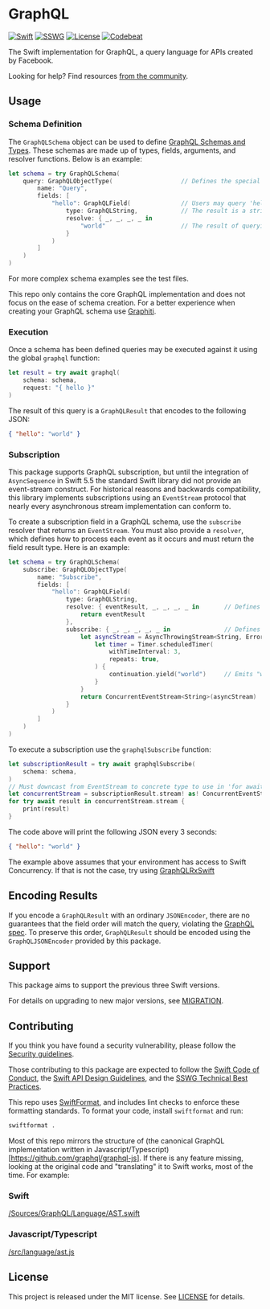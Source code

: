 # GraphQL

[![Swift][swift-badge]][swift-url]
[![SSWG][sswg-badge]][sswg-url]
[![License][mit-badge]][mit-url]
[![Codebeat][codebeat-badge]][codebeat-url]


The Swift implementation for GraphQL, a query language for APIs created by Facebook.

Looking for help? Find resources [from the community](http://graphql.org/community/).

## Usage

### Schema Definition

The `GraphQLSchema` object can be used to define [GraphQL Schemas and Types](https://graphql.org/learn/schema/).
These schemas are made up of types, fields, arguments, and resolver functions. Below is an example:

```swift
let schema = try GraphQLSchema(
    query: GraphQLObjectType(                   // Defines the special "query" type
        name: "Query",
        fields: [
            "hello": GraphQLField(              // Users may query 'hello'
                type: GraphQLString,            // The result is a string type
                resolve: { _, _, _, _ in
                    "world"                     // The result of querying 'hello' is "world"
                }
            )
        ]
    )
)
```

For more complex schema examples see the test files.

This repo only contains the core GraphQL implementation and does not focus on the ease of schema creation. For a better experience
when creating your GraphQL schema use [Graphiti](https://github.com/GraphQLSwift/Graphiti).

### Execution

Once a schema has been defined queries may be executed against it using the global `graphql` function:

```swift
let result = try await graphql(
    schema: schema,
    request: "{ hello }"
)
```

The result of this query is a `GraphQLResult` that encodes to the following JSON:

```json
{ "hello": "world" }
```

### Subscription

This package supports GraphQL subscription, but until the integration of `AsyncSequence` in Swift 5.5 the standard Swift library did not
provide an event-stream construct. For historical reasons and backwards compatibility, this library implements subscriptions using an
`EventStream` protocol that nearly every asynchronous stream implementation can conform to.

To create a subscription field in a GraphQL schema, use the `subscribe` resolver that returns an `EventStream`. You must also provide a
`resolver`, which defines how to process each event as it occurs and must return the field result type. Here is an example:

```swift
let schema = try GraphQLSchema(
    subscribe: GraphQLObjectType(
        name: "Subscribe",
        fields: [
            "hello": GraphQLField(
                type: GraphQLString,
                resolve: { eventResult, _, _, _, _ in       // Defines how to transform each event when it occurs
                    return eventResult
                },
                subscribe: { _, _, _, _, _ in               // Defines how to construct the event stream
                    let asyncStream = AsyncThrowingStream<String, Error> { continuation in
                        let timer = Timer.scheduledTimer(
                            withTimeInterval: 3,
                            repeats: true,
                        ) {
                            continuation.yield("world")     // Emits "world" every 3 seconds
                        }
                    }
                    return ConcurrentEventStream<String>(asyncStream)
                }
            )
        ]
    )
)
```

To execute a subscription use the `graphqlSubscribe` function:

```swift
let subscriptionResult = try await graphqlSubscribe(
    schema: schema,
)
// Must downcast from EventStream to concrete type to use in 'for await' loop below
let concurrentStream = subscriptionResult.stream! as! ConcurrentEventStream
for try await result in concurrentStream.stream {
    print(result)
}
```

The code above will print the following JSON every 3 seconds:

```json
{ "hello": "world" }
```

The example above assumes that your environment has access to Swift Concurrency. If that is not the case, try using
[GraphQLRxSwift](https://github.com/GraphQLSwift/GraphQLRxSwift)

## Encoding Results

If you encode a `GraphQLResult` with an ordinary `JSONEncoder`, there are no guarantees that the field order will match the query,
violating the [GraphQL spec](https://spec.graphql.org/June2018/#sec-Serialized-Map-Ordering). To preserve this order, `GraphQLResult`
should be encoded using the `GraphQLJSONEncoder` provided by this package.

## Support

This package aims to support the previous three Swift versions.

For details on upgrading to new major versions, see [MIGRATION](MIGRATION.md).

## Contributing

If you think you have found a security vulnerability, please follow the
[Security guidelines](SECURITY.md).

Those contributing to this package are expected to follow the [Swift Code of Conduct](https://www.swift.org/code-of-conduct/), the
[Swift API Design Guidelines](https://swift.org/documentation/api-design-guidelines/), and the
[SSWG Technical Best Practices](https://github.com/swift-server/sswg/blob/main/process/incubation.md#technical-best-practices).

This repo uses [SwiftFormat](https://github.com/nicklockwood/SwiftFormat), and includes lint checks to enforce these formatting standards.
To format your code, install `swiftformat` and run:

```bash
swiftformat .
```

Most of this repo mirrors the structure of
(the canonical GraphQL implementation written in Javascript/Typescript)[https://github.com/graphql/graphql-js]. If there is any feature
missing, looking at the original code and "translating" it to Swift works, most of the time. For example:

### Swift

[/Sources/GraphQL/Language/AST.swift](https://github.com/GraphQLSwift/GraphQL/blob/master/Sources/GraphQL/Language/AST.swift)

### Javascript/Typescript

[/src/language/ast.js](https://github.com/graphql/graphql-js/blob/master/src/language/ast.js)


## License

This project is released under the MIT license. See [LICENSE](LICENSE) for details.

[swift-badge]: https://img.shields.io/badge/Swift-5.10-orange.svg?style=flat
[swift-url]: https://swift.org

[sswg-badge]: https://img.shields.io/badge/sswg-incubating-blue.svg?style=flat
[sswg-url]: https://swift.org/sswg/incubation-process.html#incubating-level

[mit-badge]: https://img.shields.io/badge/License-MIT-blue.svg?style=flat
[mit-url]: https://tldrlegal.com/license/mit-license

[gh-actions-badge]: https://github.com/GraphQLSwift/GraphQL/workflows/Build/badge.svg
[gh-actions-url]: https://github.com/GraphQLSwift/GraphQl/actions?query=workflow%3ABuild

[codebeat-badge]: https://codebeat.co/badges/13293962-d1d8-4906-8e62-30a2cbb66b38
[codebeat-url]: https://codebeat.co/projects/github-com-graphqlswift-graphql
